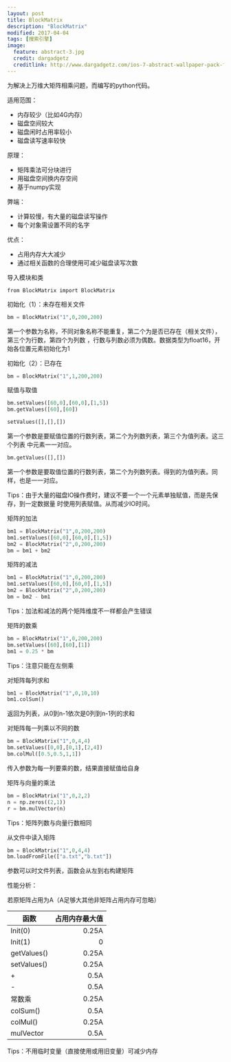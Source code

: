 ```yaml
---
layout: post
title: BlockMatrix
description: "BlockMatrix"
modified: 2017-04-04
tags: [搜索引擎]
image:
  feature: abstract-3.jpg
  credit: dargadgetz
  creditlink: http://www.dargadgetz.com/ios-7-abstract-wallpaper-pack-for-iphone-5-and-ipod-touch-retina/
---
```



为解决上万维大矩阵相乘问题，而编写的python代码。

适用范围：

- 内存较少（比如4G内存）
- 磁盘空间较大
- 磁盘闲时占用率较小
- 磁盘读写速率较快

原理：

- 矩阵乘法可分块进行
- 用磁盘空间换内存空间
- 基于numpy实现

弊端：

- 计算较慢，有大量的磁盘读写操作
- 每个对象需设置不同的名字

优点：

- 占用内存大大减少
- 通过相关函数的合理使用可减少磁盘读写次数


导入模块和类
```
from BlockMatrix import BlockMatrix
```

初始化（1）：未存在相关文件
```python
bm = BlockMatrix("1",0,200,200)
```
第一个参数为名称，不同对象名称不能重复，第二个为是否已存在（相关文件），第三个为行数，第四个为列数
，行数与列数必须为偶数。数据类型为float16，开始各位置元素初始化为1

初始化（2）：已存在
```python
bm = BlockMatrix("1",1,200,200)
```

赋值与取值

```python
bm.setValues([60,0],[60,0],[1,5])
bm.getValues([60],[60])
```

```python
setValues([],[],[])
```

第一个参数是要赋值位置的行数列表，第二个为列数列表，第三个为值列表。这三个列表
中元素一一对应。

```python
bm.getValues([],[])
```
第一个参数是要取值位置的行数列表，第二个为列数列表。得到的为值列表。同样，也是一一对应。

Tips：由于大量的磁盘IO操作费时，建议不要一个一个元素单独赋值，而是先保存，到一定数据量
时使用列表赋值。从而减少IO时间。

矩阵的加法

```python
bm1 = BlockMatrix("1",0,200,200)
bm1.setValues([60,0],[60,0],[1,5])
bm2 = BlockMatrix("2",0,200,200)
bm = bm1 + bm2
```

矩阵的减法

```python
bm1 = BlockMatrix("1",0,200,200)
bm1.setValues([60,0],[60,0],[1,5])
bm2 = BlockMatrix("2",0,200,200)
bm = bm2 - bm1
```

Tips：加法和减法的两个矩阵维度不一样都会产生错误

矩阵的数乘

```python
bm = BlockMatrix("1",0,200,200)
bm.setValues([60],[60],[1])
bm1 = 0.25 * bm
```
Tips：注意只能在左侧乘

对矩阵每列求和

```python
bm1 = BlockMatrix("1",0,10,10)
bm1.colSum()
```

返回为列表，从0到n-1依次是0列到n-1列的求和

对矩阵每一列乘以不同的数

```python
bm = BlockMatrix("1",0,4,4)
bm.setValues([0,0],[0,1],[2,4])
bm.colMul([0.5,0.5,1,1])
```

传入参数为每一列要乘的数，结果直接赋值给自身

矩阵与向量的乘法

```python
bm = BlockMatrix("1",0,2,2)
n = np.zeros((2,1))
r = bm.mulVector(n)
```
Tips：矩阵列数与向量行数相同

从文件中读入矩阵

```python
bm = BlockMatrix("1",0,4,4)
bm.loadFromFile(["a.txt","b.txt"])
```

参数可以时文件列表，函数会从左到右构建矩阵

性能分析：

若原矩阵占用为A（A足够大其他非矩阵占用内存可忽略）


| 函数         | 占用内存最大值    |  
| --------    | -----: | 
| Init(0)        | 0.25A      |
| Init(1)        | 0      |
| getValues()        | 0.25A      | 
| setValues()        | 0.25A      | 
| +        | 0.5A      |
| -        | 0.5A      |
| 常数乘        | 0.25A      |
| colSum()        | 0.5A      |
| colMul()        | 0.25A      |
| mulVector        | 0.5A      |      

Tips：不用临时变量（直接使用或用旧变量）可减少内存
